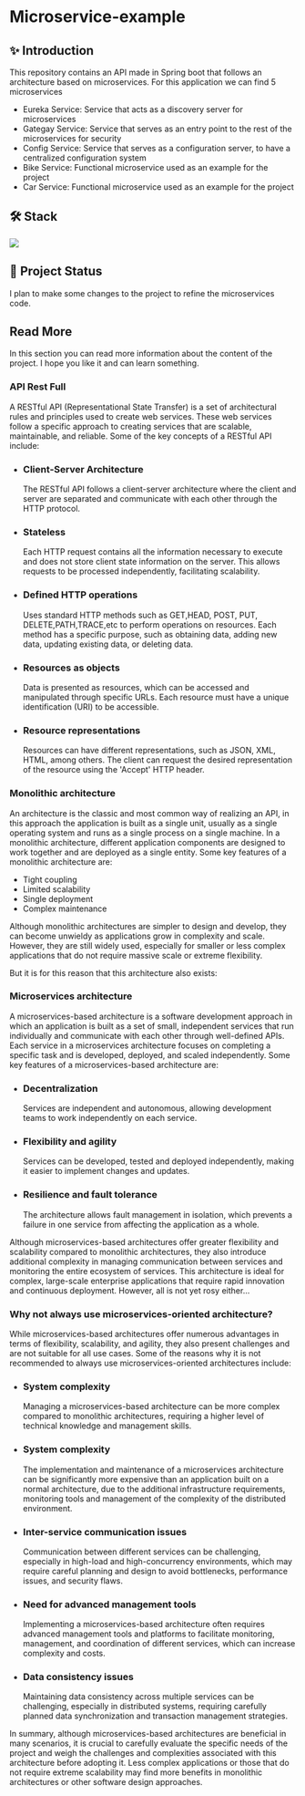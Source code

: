 # Microservice-example

## :sparkles: Introduction
This repository contains an API made in Spring boot that follows an architecture based on microservices.
For this application we can find 5 microservices
- Eureka Service: Service that acts as a discovery server for microservices
- Gategay Service: Service that serves as an entry point to the rest of the microservices for security
- Config Service: Service that serves as a configuration server, to have a centralized configuration system
- Bike Service: Functional microservice used as an example for the project
- Car Service: Functional microservice used as an example for the project

## 🛠 Stack
<p align="left"> 
   <a href="#" rel="noreferrer"> <img src="https://skillicons.dev/icons?i=java,spring,maven,mysql,kafka"/> </a>
</p>

## 💪 Project Status
I plan to make some changes to the project to refine the microservices code.

## Read More
In this section you can read more information about the content of the project. I hope you like it and can learn something.
### API Rest Full
A RESTful API (Representational State Transfer) is a set of architectural rules and principles used to create web services. These web services follow a specific approach to creating services that are scalable, maintainable, and reliable. Some of the key concepts of a RESTful API include:
<ul>
   <li>
      <h3>Client-Server Architecture</h3>
      <p>The RESTful API follows a client-server architecture where the client and server are separated and communicate with each other through the HTTP protocol.   </p>
   </li>
   <li>
      <h3>Stateless</h3>
      <p>
         Each HTTP request contains all the information necessary to execute and does not store client state information on the server. This allows requests to be processed independently, facilitating scalability.
      </p>
   </li>
   <li>
      <h3>Defined HTTP operations</h3>
      <p>
         Uses standard HTTP methods such as GET,HEAD, POST, PUT, DELETE,PATH,TRACE,etc to perform operations on resources. Each method has a specific purpose, such as       obtaining data, adding new data, updating existing data, or deleting data.
      </p>
   </li>
   <li>
      <h3>Resources as objects</h3>
      <p>
         Data is presented as resources, which can be accessed and manipulated through specific URLs. Each resource must have a unique identification (URI) to be accessible.
      </p>
   </li>
      <li>
      <h3>Resource representations</h3>
      <p>
         Resources can have different representations, such as JSON, XML, HTML, among others. The client can request the desired representation of the resource using the 'Accept' HTTP header.
      </p>
   </li>
</ul>

### Monolithic architecture
An architecture is the classic and most common way of realizing an API, in this approach the application is built as a single unit, usually as a single operating system and runs as a single process on a single machine. In a monolithic architecture, different application components are designed to work together and are deployed as a single entity.
Some key features of a monolithic architecture are:
<ul>
   <li>
      Tight coupling
   </li>
   <li>
      Limited scalability
   </li>
   <li>
      Single deployment
   </li>
   <li>
      Complex maintenance
   </li>
</ul>

Although monolithic architectures are simpler to design and develop, they can become unwieldy as applications grow in complexity and scale. However, they are still widely used, especially for smaller or less complex applications that do not require massive scale or extreme flexibility.

But it is for this reason that this architecture also exists:
### Microservices architecture
A microservices-based architecture is a software development approach in which an application is built as a set of small, independent services that run individually and communicate with each other through well-defined APIs. Each service in a microservices architecture focuses on completing a specific task and is developed, deployed, and scaled independently.
Some key features of a microservices-based architecture are:
<ul>
   <li>
      <h3>Decentralization</h3>
      <p>
         Services are independent and autonomous, allowing development teams to work independently on each service.
      </p>
   </li>
   <li>
      <h3>Flexibility and agility</h3>
      <p>
         Services can be developed, tested and deployed independently, making it easier to implement changes and updates.
      </p>
   </li>
   <li>
      <h3>Resilience and fault tolerance</h3>
      <p>
         The architecture allows fault management in isolation, which prevents a failure in one service from affecting the application as a whole.
      </p>
   </li>
</ul>

Although microservices-based architectures offer greater flexibility and scalability compared to monolithic architectures, they also introduce additional complexity in managing communication between services and monitoring the entire ecosystem of services. This architecture is ideal for complex, large-scale enterprise applications that require rapid innovation and continuous deployment. However, all is not yet rosy either...

### Why not always use microservices-oriented architecture?
While microservices-based architectures offer numerous advantages in terms of flexibility, scalability, and agility, they also present challenges and are not suitable for all use cases. Some of the reasons why it is not recommended to always use microservices-oriented architectures include:

<ul>
   <li>
      <h3>System complexity</h3>
      <p>
         Managing a microservices-based architecture can be more complex compared to monolithic architectures, requiring a higher level of technical knowledge and management skills.
      </p>
   </li>
      <li>
      <h3>System complexity</h3>
      <p>
         The implementation and maintenance of a microservices architecture can be significantly more expensive than an application built on a normal architecture, due to the additional infrastructure requirements, monitoring tools and management of the complexity of the distributed environment.
      </p>
   </li>
   <li>
      <h3>Inter-service communication issues</h3>
      <p>
         Communication between different services can be challenging, especially in high-load and high-concurrency environments, which may require careful planning and design to avoid bottlenecks, performance issues, and security flaws.
      </p>
   </li>
   <li>
      <h3>Need for advanced management tools</h3>
      <p>
         Implementing a microservices-based architecture often requires advanced management tools and platforms to facilitate monitoring, management, and coordination of different services, which can increase complexity and costs.
      </p>
   </li>
   <li>
      <h3>Data consistency issues</h3>
      <p>
         Maintaining data consistency across multiple services can be challenging, especially in distributed systems, requiring carefully planned data synchronization and transaction management strategies.
      </p>
   </li>
</ul>

In summary, although microservices-based architectures are beneficial in many scenarios, it is crucial to carefully evaluate the specific needs of the project and weigh the challenges and complexities associated with this architecture before adopting it. Less complex applications or those that do not require extreme scalability may find more benefits in monolithic architectures or other software design approaches.
